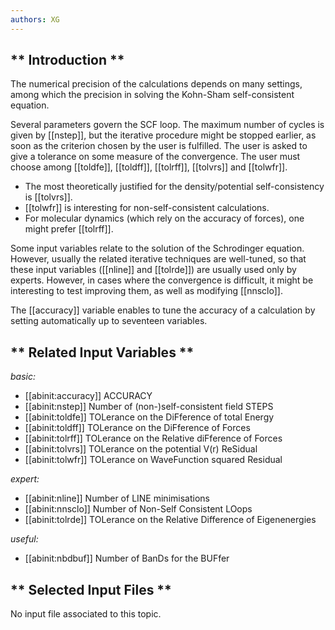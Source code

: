 ```yaml
---
authors: XG
---
```


## ** Introduction **

The numerical precision of the calculations depends on many settings, among
which the precision in solving the Kohn-Sham self-consistent equation.

Several parameters govern the SCF loop. The maximum number of cycles is given
by [[nstep]], but the iterative procedure might be stopped earlier, as soon as
the criterion chosen by the user is fulfilled. The user is asked to give a
tolerance on some measure of the convergence. The user must choose among
[[toldfe]], [[toldff]], [[tolrff]], [[tolvrs]] and [[tolwfr]].

  * The most theoretically justified for the density/potential self-consistency is [[tolvrs]].
  * [[tolwfr]] is interesting for non-self-consistent calculations.
  * For molecular dynamics (which rely on the accuracy of forces), one might prefer [[tolrff]].

Some input variables relate to the solution of the Schrodinger equation.
However, usually the related iterative techniques are well-tuned, so that
these input variables ([[nline]] and [[tolrde]]) are usually used only by
experts. However, in cases where the convergence is difficult, it might be
interesting to test improving them, as well as modifying [[nnsclo]].

The [[accuracy]] variable enables to tune the accuracy of a calculation by
setting automatically up to seventeen variables.



## ** Related Input Variables **

*basic:*

- [[abinit:accuracy]]  ACCURACY
- [[abinit:nstep]]  Number of (non-)self-consistent field STEPS
- [[abinit:toldfe]]  TOLerance on the DiFference of total Energy
- [[abinit:toldff]]  TOLerance on the DiFference of Forces
- [[abinit:tolrff]]  TOLerance on the Relative diFference of Forces
- [[abinit:tolvrs]]  TOLerance on the potential V(r) ReSidual
- [[abinit:tolwfr]]  TOLerance on WaveFunction squared Residual
 
*expert:*

- [[abinit:nline]]  Number of LINE minimisations
- [[abinit:nnsclo]]  Number of Non-Self Consistent LOops
- [[abinit:tolrde]]  TOLerance on the Relative Difference of Eigenenergies
 
*useful:*

- [[abinit:nbdbuf]]  Number of BanDs for the BUFfer
 

## ** Selected Input Files **

No input file associated to this topic.

